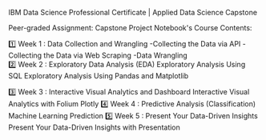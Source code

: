 IBM Data Science Professional Certificate | Applied Data Science Capstone

Peer-graded Assignment: Capstone Project Notebook's
Course Contents:

1️⃣ Week 1 : Data Collection and Wrangling
-Collecting the Data via API
-Collecting the Data via Web Scraping
-Data Wrangling
<br>
2️⃣ Week 2 : Exploratory Data Analysis (EDA)
Exploratory Analysis Using SQL
Exploratory Analysis Using Pandas and Matplotlib

3️⃣ Week 3 : Interactive Visual Analytics and Dashboard
Interactive Visual Analytics with Folium
Plotly
4️⃣ Week 4 : Predictive Analysis (Classification)
Machine Learning Prediction
5️⃣ Week 5 : Present Your Data-Driven Insights
Present Your Data-Driven Insights with Presentation
